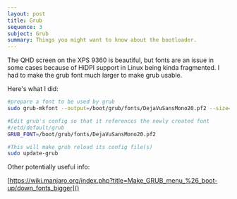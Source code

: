 ```yaml
---
layout: post
title: Grub
sequence: 3
subject: Grub
summary: Things you might want to know about the bootloader.
---
```


The QHD screen on the XPS 9360 is beautiful, but fonts are an issue in some cases because of HiDPI support in Linux being kinda fragmented.  I had to make the grub font much larger to make grub usable.  

Here's what I did:

```bash
#prepare a font to be used by grub
sudo grub-mkfont --output=/boot/grub/fonts/DejaVuSansMono20.pf2 --size=20 /usr/share/fonts/TTF/DejaVuSansMono.ttf

#Edit grub's config so that it references the newly created font
#/etd/default/grub
GRUB_FONT=/boot/grub/fonts/DejaVuSansMono20.pf2

#This will make grub reload its config file(s)
sudo update-grub
```

Other potentially useful info:

[https://wiki.manjaro.org/index.php?title=Make_GRUB_menu_%26_boot-up/down_fonts_bigger]()
